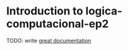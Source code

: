 # Introduction to logica-computacional-ep2

TODO: write [great documentation](http://jacobian.org/writing/what-to-write/)
